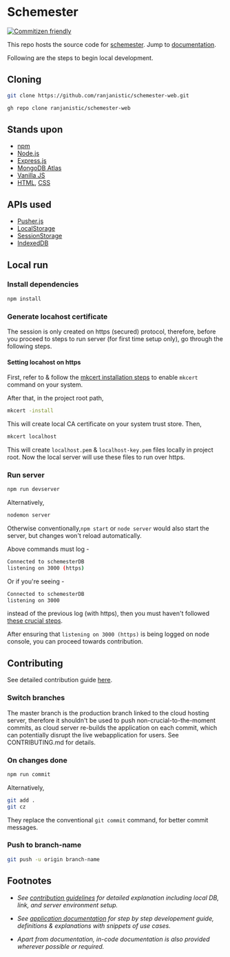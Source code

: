# Schemester

[![Commitizen friendly](https://img.shields.io/badge/commitizen-friendly-brightgreen.svg)](http://commitizen.github.io/cz-cli/)

This repo hosts the source code for [schemester](https://schemester.herokuapp.com).
Jump to [documentation](DOCUMENTATION.md).

Following are the steps to begin local development.

## Cloning

```bash
git clone https://github.com/ranjanistic/schemester-web.git
```

```bash
gh repo clone ranjanistic/schemester-web
```

## Stands upon

- [npm](http://npmjs.com/)
- [Node.js](https://nodejs.org/)
- [Express.js](https://expressjs.com/)
- [MongoDB Atlas](https://www.mongodb.com/cloud/atlas)
- [Vanilla JS](http://vanilla-js.com/)
- [HTML](https://www.w3schools.com/html/), [CSS](https://www.w3schools.com/css/)

## APIs used

- [Pusher.js](https://github.com/pusher/pusher-js)
- [LocalStorage](https://developer.mozilla.org/en/docs/Web/API/Window/localStorage)
- [SessionStorage](https://developer.mozilla.org/en-US/docs/Web/API/Window/sessionStorage)
- [IndexedDB](https://developer.mozilla.org/en/docs/Web/API/IndexedDB_API)

## Local run

### Install dependencies

  ```bash
  npm install
  ```

### Generate locahost certificate

The session is only created on https (secured) protocol, therefore, before you proceed to steps to run server (for first time setup only), go through the following steps.

#### Setting locahost on https

First, refer to & follow the [mkcert installation steps](https://github.com/FiloSottile/mkcert#installation) to enable ```mkcert``` command on your system.

After that, in the project root path,

```bash
mkcert -install
```

This will create local CA certificate on your system trust store. Then,

```bash
mkcert localhost
```

This will create ```localhost.pem``` &amp; ```localhost-key.pem``` files locally in project root. Now the local server will use these files to run over https.

### Run server

  ```bash
  npm run devserver
  ```

Alternatively,

  ```bash
  nodemon server
  ```

Otherwise conventionally,```npm start``` or ```node server``` would also start the server, but changes won't reload automatically.

Above commands must log -

```bash
Connected to schemesterDB
listening on 3000 (https)
```

Or if you're seeing -

```bash
Connected to schemesterDB
listening on 3000
```

instead of the previous log (with https), then you must haven't followed [these crucial steps](#setting-locahost-on-https).

After ensuring that ```listening on 3000 (https)``` is being logged on node console, you can proceed towards contribution.

## Contributing

See detailed contribution guide [here](CONTRIBUTING.md).

### Switch branches

  The master branch is the production branch linked to the cloud hosting server, therefore it shouldn't be used to push non-crucial-to-the-moment commits, as cloud server re-builds the application on each commit, which can potentially disrupt the live webapplication for users. See CONTRIBUTING.md for details.

### On changes done

```bash
npm run commit
```

Alternatively,

```bash
git add .
git cz
```

They replace the conventional ```git commit``` command, for better commit messages.

### Push to branch-name

```bash
git push -u origin branch-name
```

## Footnotes

- _See [contribution guidelines](CONTRIBUTING.md) for detailed explanation including local DB, link, and server environment setup._

- _See [application documentation](DOCUMENTATION.md) for step by step developement guide, definitions & explanations with snippets of use cases._

- _Apart from documentation, in-code documentation is also provided wherever possible or required._
